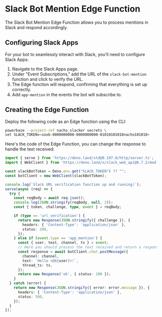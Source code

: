 # Slack Bot Mention Edge Function

The Slack Bot Mention Edge Function allows you to process mentions in Slack and respond accordingly.

## Configuring Slack Apps

For your bot to seamlessly interact with Slack, you'll need to configure Slack Apps:

1. Navigate to the Slack Apps page.
1. Under "Event Subscriptions," add the URL of the `slack-bot-mention` function and click to verify the URL.
1. The Edge function will respond, confirming that everything is set up correctly.
1. Add `app-mention` in the events the bot will subscribe to.

## Creating the Edge Function

Deploy the following code as an Edge function using the CLI:

```bash
powerbase --project-ref nacho_slacker secrets \
set SLACK_TOKEN=<xoxb-0000000000-0000000000-01010101010nacho101010>
```

Here's the code of the Edge Function, you can change the response to handle the text received:

```ts index.ts
import { serve } from 'https://deno.land/std@0.197.0/http/server.ts';
import { WebClient } from 'https://deno.land/x/slack_web_api@6.7.2/mod.js';

const slackBotToken = Deno.env.get("SLACK_TOKEN") ?? "";
const botClient = new WebClient(slackBotToken);

console.log(`Slack URL verification function up and running!`);
serve(async (req) => {
  try {
    const reqBody = await req.json();
    console.log(JSON.stringify(reqBody, null, 2));
    const { token, challenge, type, event } = reqBody;

    if (type == 'url_verification') {
      return new Response(JSON.stringify({ challenge }), {
        headers: { 'Content-Type': 'application/json' },
        status: 200,
      });
    } else if (event.type == 'app_mention') {
      const { user, text, channel, ts } = event;
      // Here you should process the text received and return a response:
      const response = await botClient.chat.postMessage({
        channel: channel,
        text: `Hello <@${user}>!`,
        thread_ts: ts,
      });
      return new Response('ok', { status: 200 });
    }
  } catch (error) {
    return new Response(JSON.stringify({ error: error.message }), {
      headers: { 'Content-Type': 'application/json' },
      status: 500,
    });
  }
});
```